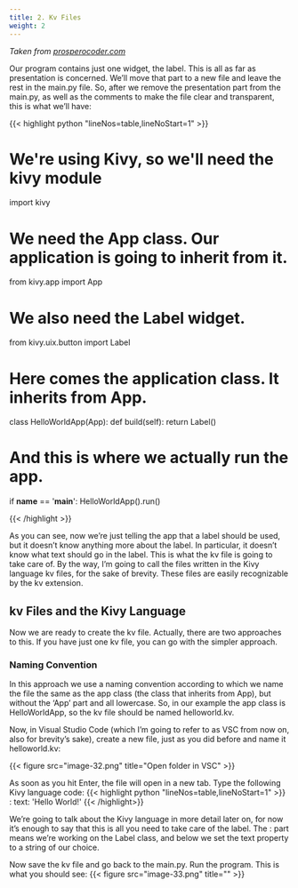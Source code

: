 ```yaml
---
title: 2. Kv Files
weight: 2
---
```

*Taken from [prosperocoder.com](https://prosperocoder.com/posts/kivy/kivy-part-3-a-basic-kivy-app/)*


Our program contains just one widget, the label. This is all as far as presentation is concerned. We’ll move that part to a new file and leave the rest in the main.py file. So, after we remove the presentation part from the main.py, as well as the comments to make the file clear and transparent, this is what we’ll have:

{{< highlight python "lineNos=table,lineNoStart=1" >}}
# We're using Kivy, so we'll need the kivy module
import kivy

# We need the App class. Our application is going to inherit from it.
from kivy.app import App

# We also need the Label widget.
from kivy.uix.button import Label

# Here comes the application class. It inherits from App.
class HelloWorldApp(App):
    def build(self):
        return Label()

# And this is where we actually run the app.
if __name__ == '__main__':
    HelloWorldApp().run()

{{< /highlight >}}

As you can see, now we’re just telling the app that a label should be used, but it doesn’t know anything more about the label. In particular, it doesn’t know what text should go in the label. This is what the kv file is going to take care of. By the way, I’m going to call the files written in the Kivy language kv files, for the sake of brevity. These files are easily recognizable by the kv extension.

## kv Files and the Kivy Language
Now we are ready to create the kv file. Actually, there are two approaches to this. If you have just one kv file, you can go with the simpler approach.

### Naming Convention
 In this approach we use a naming convention according to which we name the file the same as the app class (the class that inherits from App), but without the ‘App’ part and all lowercase. So, in our example the app class is HelloWorldApp, so the kv file should be named helloworld.kv.

Now, in Visual Studio Code (which I’m going to refer to as VSC from now on, also for brevity’s sake), create a new file, just as you did before and name it helloworld.kv:

{{< figure src="image-32.png" title="Open folder in VSC" >}}

As soon as you hit Enter, the file will open in a new tab. Type the following Kivy language code:
{{< highlight python "lineNos=table,lineNoStart=1" >}}
<Label>:
    text: 'Hello World!'
{{< /highlight>}}

We’re going to talk about the Kivy language in more detail later on, for now it’s enough to say that this is all you need to take care of the label. The <Label>: part means we’re working on the Label class, and below we set the text property to a string of our choice.

Now save the kv file and go back to the main.py. Run the program. This is what you should see:
{{< figure src="image-33.png" title="" >}}

